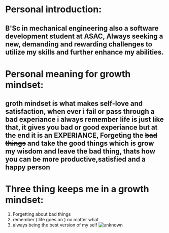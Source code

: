 # Personal introduction:
## B'Sc in mechanical engineering also a software development student at ASAC, Always seeking a new, demanding and rewarding challenges to utilize my skills and further enhance my abilities.
# Personal meaning for growth mindset:
## groth mindset is what makes self-love and satisfaction, when ever i fail or pass through a bad experiance i always remember life is just like that, it gives you bad or good experiance but at the end it is an **EXPERIANCE**, Forgeting the ~~bad things~~ and take the good things which is grow my wisdom and leave the bad thing, thats how you can be more productive,satisfied and a happy person
# Three thing keeps me in a growth mindset:
1. Forgetting about bad things
2. remember ( life goes on ) no matter what
3. always being the best version of my self
![unknown](https://live.staticflickr.com/4057/4397720327_a0680cf86d_z.jpg)